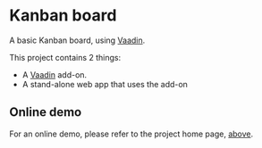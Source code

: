 Kanban board
============

A basic Kanban board, using [Vaadin](http://vaadin.com/).

This project contains 2 things:

* A [Vaadin](http://vaadin.com/) add-on.
* A stand-alone web app that uses the add-on


Online demo
-----------

For an online demo, please refer to the project home page, [above](#repository_homepage).
